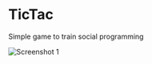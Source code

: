 TicTac
======

Simple game to train social programming

![Screenshot 1](http://img.custa.tk/assets/tictac.png)
